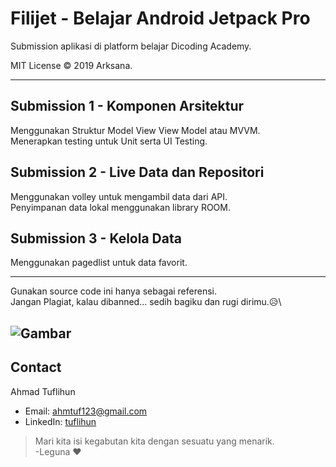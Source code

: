# Filijet - Belajar Android Jetpack Pro

Submission aplikasi di platform belajar Dicoding Academy.

MIT License © 2019 Arksana.

----
## Submission 1 - Komponen Arsitektur
Menggunakan Struktur Model View View Model atau MVVM.\
Menerapkan testing untuk Unit serta UI Testing.

## Submission 2 - Live Data dan Repositori
Menggunakan volley untuk mengambil data dari API.\
Penyimpanan data lokal menggunakan library ROOM.

## Submission 3 - Kelola Data
Menggunakan pagedlist untuk data favorit.

---

Gunakan source code ini hanya sebagai referensi.\
Jangan Plagiat, kalau dibanned... sedih bagiku dan rugi dirimu.:disappointed_relieved:\

![Gambar](https://www.dicoding.com/blog/wp-content/uploads/2018/10/MEME-pak-polisi.jpg)
---
## Contact
Ahmad Tuflihun
- Email: ahmtuf123@gmail.com
- LinkedIn: [tuflihun](https://www.linkedin.com/in/tuflihun/)

>Mari kita isi kegabutan kita dengan sesuatu yang menarik.\
>-Leguna :heart:
